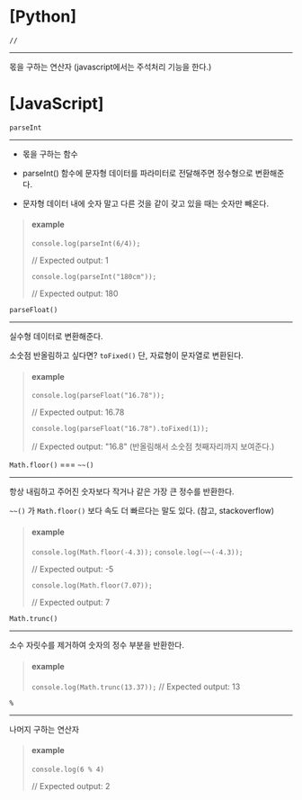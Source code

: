 # [Python]



`//` 

----------

몫을 구하는 연산자 (javascript에서는 주석처리 기능을 한다.)



# [JavaScript]



`parseInt` 

-----------

- 몫을 구하는 함수

- parseInt() 함수에 문자형 데이터를 파라미터로 전달해주면 정수형으로 변환해준다.

- 문자형 데이터 내에 숫자 말고 다른 것을 같이 갖고 있을 때는 숫자만 빼온다.

> #### example
>
> `console.log(parseInt(6/4));` 
>
> // Expected output: 1
>
> `console.log(parseInt("180cm"));` 
>
> // Expected output: 180



`parseFloat()`

-------

실수형 데이터로 변환해준다.

소숫점 반올림하고 싶다면? `toFixed()` 단, 자료형이 문자열로 변환된다.

> #### example
>
> `console.log(parseFloat("16.78"));`
>
> // Expected output: 16.78
>
> `console.log(parseFloat("16.78").toFixed(1));` 
>
> // Expected output: "16.8" (반올림해서 소숫점 첫째자리까지 보여준다.)



`Math.floor()` === `~~()` 

-----

항상 내림하고 주어진 숫자보다 작거나 같은 가장 큰 정수를 반환한다.

`~~()` 가 `Math.floor()` 보다 속도 더 빠르다는 말도 있다. (참고, stackoverflow)  

> #### example
>
> `console.log(Math.floor(-4.3));`
> `console.log(~~(-4.3));`
>
> // Expected output: -5
>
> `console.log(Math.floor(7.07));` 
>
> // Expected output: 7



`Math.trunc()`

----

소수 자릿수를 제거하여 숫자의 정수 부분을 반환한다.

> #### example
>
> `console.log(Math.trunc(13.37));`
> // Expected output: 13



`%` 

-----------

나머지 구하는 연산자

> #### example
>
> `console.log(6 % 4)` 
>
> // Expected output: 2



